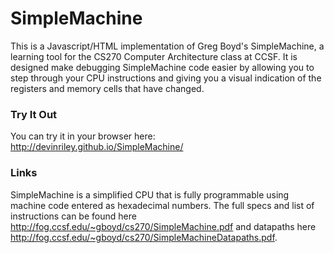 # SimpleMachine
This is a Javascript/HTML implementation of Greg Boyd's SimpleMachine, a learning tool for the CS270 Computer Architecture class at CCSF.  It is designed make debugging SimpleMachine code easier by allowing you to step through your CPU instructions and giving you a visual indication of the registers and memory cells that have changed.
### Try It Out
You can try it in your browser here: http://devinriley.github.io/SimpleMachine/
### Links
SimpleMachine is a simplified CPU that is fully programmable using machine code entered as hexadecimal numbers. The full specs and list of instructions can be found here http://fog.ccsf.edu/~gboyd/cs270/SimpleMachine.pdf and datapaths here http://fog.ccsf.edu/~gboyd/cs270/SimpleMachineDatapaths.pdf.
